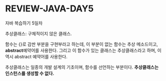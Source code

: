 # REVIEW-JAVA-DAY5
자바 복습하기 5일차

추상클래스: 구체적이지 않은 클래스. 

함수는 {}로 감싼 부분을 구현부라고 하는데, 이 부분이 없는 함수는 추상 메소드이고, **abstract**예약어를 사용한다. 그리고 이 함수가 있는 클래스는 추상클래스라고
하며, 이 역시 abstract 예약어를 사용한다. 

추상클래스는 일종의 개발 설계의 기초이며, 함수를 선언하는 부분이다. **추상클래스는 인스턴스를 생성할 수 없다.**
